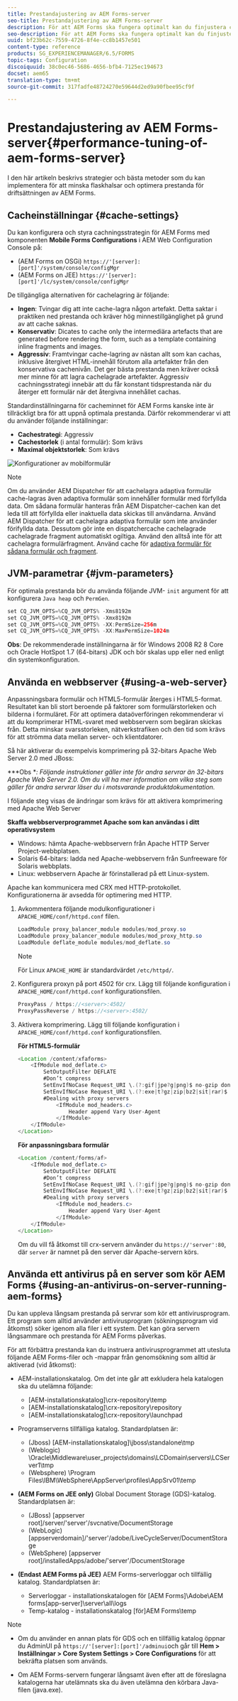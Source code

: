 ```yaml
---
title: Prestandajustering av AEM Forms-server
seo-title: Prestandajustering av AEM Forms-server
description: För att AEM Forms ska fungera optimalt kan du finjustera cacheinställningarna och JVM-parametrarna. Om du använder en webbserver kan prestanda för AEM Forms-distribution förbättras.
seo-description: För att AEM Forms ska fungera optimalt kan du finjustera cacheinställningarna och JVM-parametrarna. Om du använder en webbserver kan prestanda för AEM Forms-distribution förbättras.
uuid: bf23b62c-7559-4726-8f4e-cc8b1457e501
content-type: reference
products: SG_EXPERIENCEMANAGER/6.5/FORMS
topic-tags: Configuration
discoiquuid: 38c0ec46-5686-4656-bfb4-7125ec194673
docset: aem65
translation-type: tm+mt
source-git-commit: 317fadfe48724270e59644d2ed9a90fbee95cf9f

---
```



# Prestandajustering av AEM Forms-server{#performance-tuning-of-aem-forms-server}

I den här artikeln beskrivs strategier och bästa metoder som du kan implementera för att minska flaskhalsar och optimera prestanda för driftsättningen av AEM Forms.

## Cacheinställningar {#cache-settings}

Du kan konfigurera och styra cachningsstrategin för AEM Forms med komponenten **Mobile Forms Configurations** i AEM Web Configuration Console på:

* (AEM Forms on OSGi) `https://'[server]:[port]'/system/console/configMgr`
* (AEM Forms on JEE) `https://'[server]:[port]'/lc/system/console/configMgr`

De tillgängliga alternativen för cachelagring är följande:

* **Ingen**: Tvingar dig att inte cache-lagra någon artefakt. Detta saktar i praktiken ned prestanda och kräver hög minnestillgänglighet på grund av att cache saknas.
* **Konservativ**: Dicates to cache only the intermediära artefacts that are generated before rendering the form, such as a template containing inline fragments and images.
* **Aggressiv**: Framtvingar cache-lagring av nästan allt som kan cachas, inklusive återgivet HTML-innehåll förutom alla artefakter från den konservativa cachenivån. Det ger bästa prestanda men kräver också mer minne för att lagra cachelagrade artefakter. Aggressiv cachningsstrategi innebär att du får konstant tidsprestanda när du återger ett formulär när det återgivna innehållet cachas.

Standardinställningarna för cacheminnet för AEM Forms kanske inte är tillräckligt bra för att uppnå optimala prestanda. Därför rekommenderar vi att du använder följande inställningar:

* **Cachestrategi**: Aggressiv
* **Cachestorlek** (i antal formulär): Som krävs
* **Maximal objektstorlek**: Som krävs

![Konfigurationer av mobilformulär](assets/snap.png)

>[!NOTE]
>
>Om du använder AEM Dispatcher för att cachelagra adaptiva formulär cache-lagras även adaptiva formulär som innehåller formulär med förfyllda data. Om sådana formulär hanteras från AEM Dispatcher-cachen kan det leda till att förfyllda eller inaktuella data skickas till användarna. Använd AEM Dispatcher för att cachelagra adaptiva formulär som inte använder förifyllda data. Dessutom gör inte en dispatchercache cachelagrade cachelagrade fragment automatiskt ogiltiga. Använd den alltså inte för att cachelagra formulärfragment. Använd cache för [adaptiva formulär för sådana formulär och fragment](../../forms/using/configure-adaptive-forms-cache.md).

## JVM-parametrar {#jvm-parameters}

För optimala prestanda bör du använda följande JVM- `init` argument för att konfigurera `Java heap` och `PermGen`.

```java
set CQ_JVM_OPTS=%CQ_JVM_OPTS% -Xms8192m
set CQ_JVM_OPTS=%CQ_JVM_OPTS% -Xmx8192m
set CQ_JVM_OPTS=%CQ_JVM_OPTS% -XX:PermSize=256m
set CQ_JVM_OPTS=%CQ_JVM_OPTS% -XX:MaxPermSize=1024m
```

**Obs**: De rekommenderade inställningarna är för Windows 2008 R2 8 Core och Oracle HotSpot 1.7 (64-bitars) JDK och bör skalas upp eller ned enligt din systemkonfiguration.

## Använda en webbserver {#using-a-web-server}

Anpassningsbara formulär och HTML5-formulär återges i HTML5-format. Resultatet kan bli stort beroende på faktorer som formulärstorleken och bilderna i formuläret. För att optimera dataöverföringen rekommenderar vi att du komprimerar HTML-svaret med webbservern som begäran skickas från. Detta minskar svarsstorleken, nätverkstrafiken och den tid som krävs för att strömma data mellan server- och klientdatorer.

Så här aktiverar du exempelvis komprimering på 32-bitars Apache Web Server 2.0 med JBoss:

***Obs **: Följande instruktioner gäller inte för andra servrar än 32-bitars Apache Web Server 2.0. Om du vill ha mer information om vilka steg som gäller för andra servrar läser du i motsvarande produktdokumentation.*

I följande steg visas de ändringar som krävs för att aktivera komprimering med Apache Web Server

**Skaffa webbserverprogrammet Apache som kan användas i ditt operativsystem**

* Windows: hämta Apache-webbservern från Apache HTTP Server Project-webbplatsen.
* Solaris 64-bitars: ladda ned Apache-webbservern från Sunfreeware för Solaris webbplats.
* Linux: webbservern Apache är förinstallerad på ett Linux-system.

Apache kan kommunicera med CRX med HTTP-protokollet. Konfigurationerna är avsedda för optimering med HTTP.

1. Avkommentera följande modulkonfigurationer i `APACHE_HOME/conf/httpd.conf` filen.

   ```java
   LoadModule proxy_balancer_module modules/mod_proxy.so
   LoadModule proxy_balancer_module modules/mod_proxy_http.so
   LoadModule deflate_module modules/mod_deflate.so
   ```

   >[!NOTE]
   >
   >För Linux `APACHE_HOME` är standardvärdet `/etc/httpd/`.

1. Konfigurera proxyn på port 4502 för crx.
Lägg till följande konfiguration i `APACHE_HOME/conf/httpd.conf` konfigurationsfilen.

   ```java
   ProxyPass / https://<server>:4502/
   ProxyPassReverse / https://<server>:4502/
   ```

1. Aktivera komprimering. Lägg till följande konfiguration i `APACHE_HOME/conf/httpd.conf` konfigurationsfilen.

   **För HTML5-formulär**

   ```java
   <Location /content/xfaforms>
       <IfModule mod_deflate.c>
           SetOutputFilter DEFLATE
           #Don’t compress
           SetEnvIfNoCase Request_URI \.(?:gif|jpe?g|png)$ no-gzip dont-vary
           SetEnvIfNoCase Request_URI \.(?:exe|t?gz|zip|bz2|sit|rar)$ no-gzip dont-vary
           #Dealing with proxy servers
               <IfModule mod_headers.c>
                   Header append Vary User-Agent
               </IfModule>
       </IfModule>
   </Location>
   ```

   **För anpassningsbara formulär**

   ```java
   <Location /content/forms/af>
       <IfModule mod_deflate.c>
           SetOutputFilter DEFLATE
           #Don’t compress
           SetEnvIfNoCase Request_URI \.(?:gif|jpe?g|png)$ no-gzip dont-vary
           SetEnvIfNoCase Request_URI \.(?:exe|t?gz|zip|bz2|sit|rar)$ no-gzip dont-vary
           #Dealing with proxy servers
               <IfModule mod_headers.c>
                   Header append Vary User-Agent
               </IfModule>
       </IfModule>
   </Location>
   ```

   Om du vill få åtkomst till crx-servern använder du `https://'server':80`, där `server` är namnet på den server där Apache-servern körs.

## Använda ett antivirus på en server som kör AEM Forms {#using-an-antivirus-on-server-running-aem-forms}

Du kan uppleva långsam prestanda på servrar som kör ett antivirusprogram. Ett program som alltid använder antivirusprogram (sökningsprogram vid åtkomst) söker igenom alla filer i ett system. Det kan göra servern långsammare och prestanda för AEM Forms påverkas.

För att förbättra prestanda kan du instruera antivirusprogrammet att utesluta följande AEM Forms-filer och -mappar från genomsökning som alltid är aktiverad (vid åtkomst):

* AEM-installationskatalog. Om det inte går att exkludera hela katalogen ska du utelämna följande:

   * [AEM-installationskatalog]\crx-repository\temp
   * [AEM-installationskatalog]\crx-repository\repository
   * [AEM-installationskatalog]\crx-repository\launchpad

* Programserverns tillfälliga katalog. Standardplatsen är:

   * (Jboss) [AEM-installationskatalog]\jboss\standalone\tmp
   * (Weblogic) \Oracle\Middleware\user_projects\domains\LCDomain\servers\LCServer1\tmp
   * (Websphere) \Program Files\IBM\WebSphere\AppServer\profiles\AppSrv01\temp

* **(AEM Forms on JEE only)** Global Document Storage (GDS)-katalog. Standardplatsen är:

   * (JBoss) [appserver root]/server/&#39;server&#39;/svcnative/DocumentStorage
   * (WebLogic) [appserverdomain]/&#39;server&#39;/adobe/LiveCycleServer/DocumentStorage
   * (WebSphere) [appserver root]/installedApps/adobe/&#39;server&#39;/DocumentStorage

* **(Endast AEM Forms på JEE)** AEM Forms-serverloggar och tillfällig katalog. Standardplatsen är:

   * Serverloggar - installationskatalogen för [AEM Forms]\Adobe\AEM forms\[app-server]\server\all\logs
   * Temp-katalog - installationskatalog [för]AEM Forms\temp

>[!NOTE]
>
>* Om du använder en annan plats för GDS och en tillfällig katalog öppnar du AdminUI på `https://'[server]:[port]'/adminui`och går till **Hem > Inställningar > Core System Settings > Core Configurations** för att bekräfta platsen som används.

* Om AEM Forms-servern fungerar långsamt även efter att de föreslagna katalogerna har utelämnats ska du även utelämna den körbara Java-filen (java.exe).



